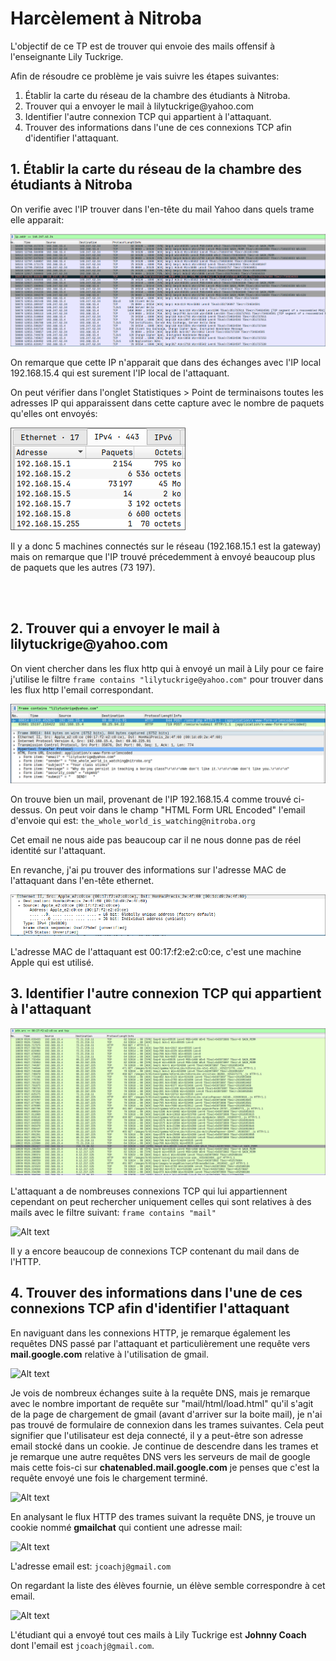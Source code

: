 # Harcèlement à Nitroba

L'objectif de ce TP est de trouver qui envoie des mails offensif à l'enseignante Lily Tuckrige.

Afin de résoudre ce problème je vais suivre les étapes suivantes:

1. Établir la carte du réseau de la chambre des étudiants à Nitroba.
2. Trouver qui a envoyer le mail à lilytuckrige\@yahoo.com
3. Identifier l'autre connexion TCP qui appartient à l'attaquant.
4. Trouver des informations dans l'une de ces connexions TCP afin d'identifier l'attaquant.

## 1. Établir la carte du réseau de la chambre des étudiants à Nitroba

On verifie avec l'IP trouver dans l'en-tête du mail Yahoo dans quels trame elle apparait:

![Alt text](image.png)

On remarque que cette IP n'apparait que dans des échanges avec l'IP local 192.168.15.4 qui est surement l'IP local de l'attaquant.

On peut vérifier dans l'onglet Statistiques > Point de terminaisons toutes les adresses IP qui apparaissent dans cette capture avec le nombre de paquets qu'elles ont envoyés:

![Alt text](image-1.png)

Il y a donc 5 machines connectés sur le réseau (192.168.15.1 est la gateway) mais on remarque que l'IP trouvé précedemment à envoyé beaucoup plus de paquets que les autres (73 197).

<br>
<br>

## 2. Trouver qui a envoyer le mail à lilytuckrige\@yahoo.com

On vient chercher dans les flux http qui à envoyé un mail à Lily pour ce faire j'utilise le filtre ```frame contains "lilytuckrige@yahoo.com"``` pour trouver dans les flux http l'email correspondant.

![Alt text](image-2.png)

On trouve bien un mail, provenant de l'IP 192.168.15.4 comme trouvé ci-dessus. On peut voir dans le champ "HTML Form URL Encoded" l'email d'envoie qui est: ```the_whole_world_is_watching@nitroba.org```

Cet email ne nous aide pas beaucoup car il ne nous donne pas de réel identité sur l'attaquant.

En revanche, j'ai pu trouver des informations sur l'adresse MAC de l'attaquant dans l'en-tête ethernet.

![Alt text](image-3.png)

L'adresse MAC de l'attaquant est 00:17:f2:e2:c0:ce, c'est une machine Apple qui est utilisé.

## 3. Identifier l'autre connexion TCP qui appartient à l'attaquant

![Alt text](image-4.png)

L'attaquant a de nombreuses connexions TCP qui lui appartiennent cependant on peut rechercher uniquement celles qui sont relatives à des mails avec le filtre suivant:
```frame contains "mail"```

![Alt text](image-5.png)

Il y a encore beaucoup de connexions TCP contenant du mail dans de l'HTTP.

## 4. Trouver des informations dans l'une de ces connexions TCP afin d'identifier l'attaquant

En naviguant dans les connexions HTTP, je remarque également les requêtes DNS passé par l'attaquant et particulièrement une requête vers **mail\.google.com** relative à l'utilisation de gmail.

![Alt text](image-6.png)

Je vois de nombreux échanges suite à la requête DNS, mais je remarque avec le nombre important de requête sur "mail/html/load.html" qu'il s'agit de la page de chargement de gmail (avant d'arriver sur la boite mail), je n'ai pas trouvé de formulaire de connexion dans les trames suivantes. Cela peut signifier que l'utilisateur est deja connecté, il y a peut-être son adresse email stocké dans un cookie. Je continue de descendre dans les trames et je remarque une autre requêtes DNS vers les serveurs de mail de google mais cette fois-ci sur **chatenabled\.mail.google.com** je penses que c'est la requête envoyé une fois le chargement terminé.

![Alt text](image-7.png)

En analysant le flux HTTP des trames suivant la requête DNS, je trouve un cookie nommé **gmailchat** qui contient une adresse mail:

![Alt text](image-8.png)

L'adresse email est: ```jcoachj@gmail.com```

On regardant la liste des élèves fournie, un élève semble correspondre à cet email.

![Alt text](image-9.png)

L'étudiant qui a envoyé tout ces mails à Lily Tuckrige est **Johnny Coach** dont l'email est ```jcoachj@gmail.com```.

